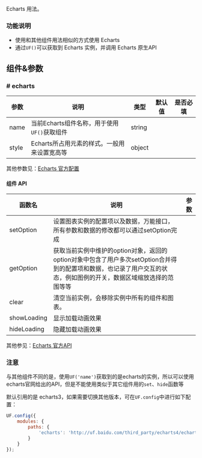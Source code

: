 Echarts 用法。

### 功能说明

* 使用和其他组件用法相似的方式使用 Echarts
* 通过`UF()`可以获取到 Echarts 实例，并调用 Echarts 原生API


## 组件&参数

### # echarts

参数 | 说明 | 类型 | 默认值 | 是否必填
---- | ---- | ----- | ----- | -----
name | 当前Echarts组件名称，用于使用`UF()`获取组件 | string | |
style | Echarts所占用元素的样式。一般用来设置宽高等 | object | |

其他参数见：[Echarts 官方配置](http://echarts.baidu.com/option.html)


#### 组件 API

函数名 | 说明 | 参数
---- | ---- | -----
setOption | 设置图表实例的配置项以及数据，万能接口，所有参数和数据的修改都可以通过setOption完成 | 
getOption | 获取当前实例中维护的option对象，返回的option对象中包含了用户多次setOption合并得到的配置项和数据，也记录了用户交互的状态，例如图例的开关，数据区域缩放选择的范围等等 | 
clear | 清空当前实例，会移除实例中所有的组件和图表。 | 
showLoading | 显示加载动画效果 | 
hideLoading | 隐藏加载动画效果 | 


其他参见：[Echarts 官方API](http://echarts.baidu.com/api.html#echartsInstance)

### 注意

与其他组件不同的是，使用`UF('name')`获取到的是echarts的实例，所以可以使用echarts官网给出的API，但是不能使用类似于其它组件用的`set`、`hide`函数等


默认引用的是 echarts3，如果需要切换其他版本，可在`UF.config`中进行如下配置：

```javascript
UF.config({
    modules: {
        paths: {
            'echarts': 'http://uf.baidu.com/third_party/echarts4/echarts.min'
        }
    }
});
```
